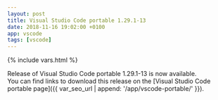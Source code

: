 ```yaml
---
layout: post
title: Visual Studio Code portable 1.29.1-13
date: 2018-11-16 19:02:00 +0100
app: vscode
tags: [vscode]
---
```

{% include vars.html %}

Release of Visual Studio Code portable 1.29.1-13 is now available.<br />
You can find links to download this release on the [Visual Studio Code portable page]({{ var_seo_url | append: '/app/vscode-portable/' }}).